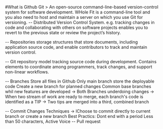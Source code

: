 #What is Github
Git > An open-source command-line-based version-control system for software development. WHole Fit is a command-line tool and you also need to host and maintain a server on which you use Git for versioning.
-- Distributed Version Control System. 
    e.g. tracking changes in code and collaborating with others on software projects
         enables you to revert to the previous state or review the project’s history.

-- Repositories
    storage structures that store documents, including application source code, and enable contributors to track and maintain version control.

-- Git repository model
    tracking source code during development.
    Contains elements to coordinate among programmers, track changes, and support non-linear workflows.

-- Branches
  Store all files in Github
  Only main branch store the deployable code
  Create a new branch for planned changes
  Common base branches whil new features are developed -> Both Branches underdoing changes -> When two stream of work are ready to merge, each branch's code is identified as a TIP -> Two tips are merged into a third, combined branch

--  Commit Changes
    Techniques -> lChoose to commit directly to current branch or create a new branch
    Best Practics: 
        Dont end with a period
        Less than 50 characters,
        Active Voice
-- Pull request

